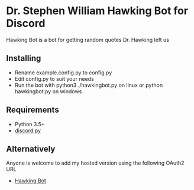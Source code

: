 # Dr. Stephen William Hawking Bot for Discord

Hawking Bot is a bot for getting random quotes Dr. Hawking left us

## Installing

- Rename example.config.py to config.py
- Edit config.py to suit your needs
- Run the bot with python3 ./hawkingbot.py on linux or python hawkingbot.py on windows

## Requirements

- Python 3.5+
- [discord.py](https://github.com/Rapptz/discord.py)

## Alternatively

Anyone is welcome to add my hosted version using the following OAuth2 URL

- [Hawking Bot](https://discordapp.com/api/oauth2/authorize?client_id=423405700413259788&permissions=523328&scope=bot)
